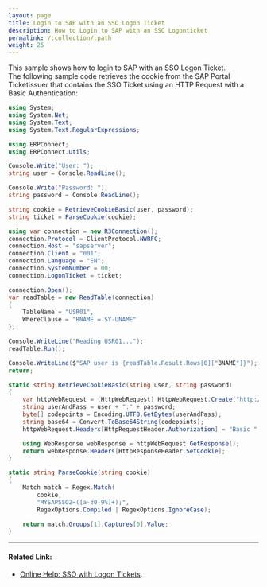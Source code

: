 ```yaml
---
layout: page
title: Login to SAP with an SSO Logon Ticket
description: How to Login to SAP with an SSO Logonticket
permalink: /:collection/:path
weight: 25
---
```


This sample shows how to login to SAP with an SSO Logon Ticket.<br>
The following sample code retrieves the cookie from the SAP Portal Ticketissuer that contains the SSO Ticket using an HTTP Request with a Basic Authentication:

```csharp
using System;
using System.Net;
using System.Text;
using System.Text.RegularExpressions;

using ERPConnect;
using ERPConnect.Utils;

Console.Write("User: ");
string user = Console.ReadLine();

Console.Write("Password: ");
string password = Console.ReadLine();

string cookie = RetrieveCookieBasic(user, password);
string ticket = ParseCookie(cookie);

using var connection = new R3Connection();
connection.Protocol = ClientProtocol.NWRFC;
connection.Host = "sapserver";
connection.Client = "001";
connection.Language = "EN";
connection.SystemNumber = 00;
connection.LogonTicket = ticket;

connection.Open();
var readTable = new ReadTable(connection)
{
    TableName = "USR01",
    WhereClause = "BNAME = SY-UNAME"
};

Console.WriteLine("Reading USR01...");
readTable.Run();

Console.WriteLine($"SAP user is {readTable.Result.Rows[0]["BNAME"]}");
return;

static string RetrieveCookieBasic(string user, string password)
{
    var httpWebRequest = (HttpWebRequest) HttpWebRequest.Create("http://sapserver:50000/irj/portal");
    string userAndPass = user + ":" + password;
    byte[] codepoints = Encoding.UTF8.GetBytes(userAndPass);
    string base64 = Convert.ToBase64String(codepoints);
    httpWebRequest.Headers[HttpRequestHeader.Authorization] = "Basic " + base64;

    using WebResponse webResponse = httpWebRequest.GetResponse();
    return webResponse.Headers[HttpResponseHeader.SetCookie];
}

static string ParseCookie(string cookie)
{
    Match match = Regex.Match(
        cookie,
        "MYSAPSSO2=([a-z0-9%]+);",
        RegexOptions.Compiled | RegexOptions.IgnoreCase);

    return match.Groups[1].Captures[0].Value;
}
```

****

#### Related Link:
- [Online Help: SSO with Logon Tickets](https://help.theobald-software.com/en/erpconnect/sap-connection/sso-with-log-on-tickets). 